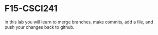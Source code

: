
# F15-CSCI241

In this lab you will learn to merge branches, make commits, add a file, and push your changes back to github.

